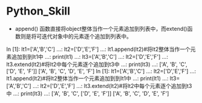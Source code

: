 # Python_Skill
* append() 函数直接将object整体当作一个元素追加到列表中，而extend()函数则是将可迭代对象中的元素逐个追加到列表中。

In [1]: lt1=['A','B','C']
   ...: lt2=['D','E','F']
   ...: lt1.append(lt2)#将lt2整体当作一个元素追加到到lt1中
   ...: print(lt1)
   ...: lt3=['A','B','C']
   ...: lt2=['D','E','F']
   ...: lt3.extend(lt2)#将lt2中每个元素逐个追加到t3中
   ...: print(lt3)
   ...:
['A', 'B', 'C', ['D', 'E', 'F']]
['A', 'B', 'C', 'D', 'E', 'F']
In [1]: lt1=['A','B','C']
   ...: lt2=['D','E','F']
   ...: lt1.append(lt2)#将lt2整体当作一个元素追加到到lt1中
   ...: print(lt1)
   ...: lt3=['A','B','C']
   ...: lt2=['D','E','F']
   ...: lt3.extend(lt2)#将lt2中每个元素逐个追加到t3中
   ...: print(lt3)
   ...:
['A', 'B', 'C', ['D', 'E', 'F']]
['A', 'B', 'C', 'D', 'E', 'F']
